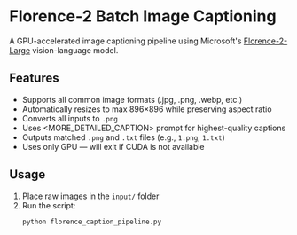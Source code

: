 # Florence-2 Batch Image Captioning

A GPU-accelerated image captioning pipeline using Microsoft's [Florence-2-Large](https://huggingface.co/microsoft/Florence-2-large) vision-language model.

## Features
- Supports all common image formats (.jpg, .png, .webp, etc.)
- Automatically resizes to max 896×896 while preserving aspect ratio
- Converts all inputs to `.png`
- Uses <MORE_DETAILED_CAPTION> prompt for highest-quality captions
- Outputs matched `.png` and `.txt` files (e.g., `1.png`, `1.txt`)
- Uses only GPU — will exit if CUDA is not available

## Usage
1. Place raw images in the `input/` folder
2. Run the script:
   ```bash
   python florence_caption_pipeline.py
